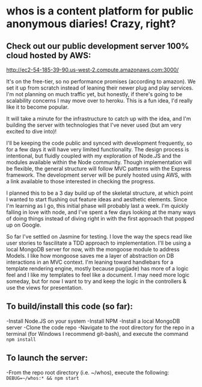 # whos is a content platform for public anonymous diaries! Crazy, right?

## Check out our public development server 100% cloud hosted by AWS:

   http://ec2-54-185-39-90.us-west-2.compute.amazonaws.com:3000/

It's on the free-tier, so no performance promises (according to amazon).
We set it up from scratch instead of leaning their newer plug and play
services. I'm not planning on much traffic yet, but honestly, if there's
going to be scalability concerns I may move over to heroku. This is a fun
idea, I'd really like it to become popular.

It will take a minute for the infrastructure to catch up with the idea,
and I'm building the server with technologies that I've never used (but am
very excited to dive into)! 

I'll be keeping the code public and synced with development frequently, so
for a few days it will have very limited functionality. The design process
is intentional, but fluidly coupled with my exploration of Node.JS and the
modules available within the Node community. Though implementation will be
flexible, the general structure will follow MVC patterns with the Express
framework. The development server will be purely hosted using AWS, with a
link available to those interested in checking the progress. 

I planned this to be a 3 day build up of the skeletal structure, at which 
point I wanted to start flushing out feature ideas and aesthetic elements.
Since I'm learning as I go, this initial phase will probably last a week.
I'm quickly falling in love with node, and I've spent a few days looking 
at the many ways of doing things instead of diving right in with the 
first approach that popped up on Google.

So far I've settled on Jasmine for testing. I love the way the specs read
like user stories to fascilitate a TDD approach to implementation. I'll 
be using a local MongoDB server for now, with the mongoose module to 
address Models. I like how mongoose saves me a layer of abstraction on
DB interactions in an MVC context. I'm leaning toward handlebars for a
template rendering engine, mostly because pug(jade) has more of a logic
feel and I like my templates to feel like a document. I may need more logic
someday, but for now I want to try and keep the logic in the controllers &
use the views for presentation.


## To build/install this code (so far):
-Install Node.JS on your system
-Install NPM 
-Install a local MongoDB server
-Clone the code repo 
-Navigate to the root directory for the repo in a terminal (for Windows
 I recommend git-bash), and execute the command `npm install`

## To launch the server:
-From the repo root directory (i.e. ~/whos), execute the following:
 `DEBUG=~/whos:* && npm start`

